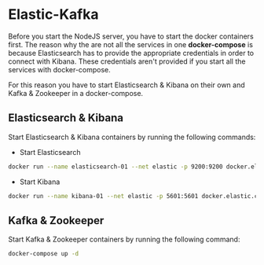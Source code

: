 # Elastic-Kafka

Before you start the NodeJS server, you have to start the docker containers first. The reason why
the are not all the services in one **docker-compose** is because Elasticsearch has to provide the
appropriate credentials in order to connect with Kibana. These credentials aren't provided if you start
all the services with docker-compose.

For this reason you have to start Elasticsearch & Kibana on their own and Kafka & Zookeeper in a docker-compose.

## Elasticsearch & Kibana

Start Elasticsearch & Kibana containers by running the following commands:

- Start Elasticsearch

```bash
docker run --name elasticsearch-01 --net elastic -p 9200:9200 docker.elastic.co/elasticsearch/elasticsearch:8.7.0
```

- Start Kibana

```bash
docker run --name kibana-01 --net elastic -p 5601:5601 docker.elastic.co/kibana/kibana:8.7.0
```

## Kafka & Zookeeper

Start Kafka & Zookeeper containers by running the following command:

```bash
docker-compose up -d
```
